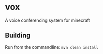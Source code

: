 # vox

A voice conferencing system for minecraft

## Building

Run from the commandline:
`mvn clean install`
